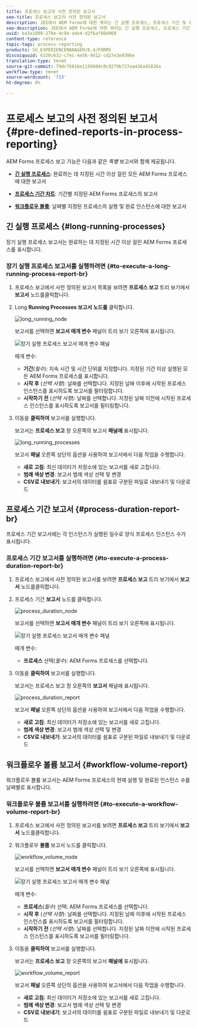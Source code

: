 ```yaml
---
title: 프로세스 보고의 사전 정의된 보고서
seo-title: 프로세스 보고의 사전 정의된 보고서
description: JEE에서 AEM Forms에 대한 쿼리는 긴 실행 프로세스, 프로세스 기간 및 워크플로우 볼륨에 대한 보고서를 만들기 위해 데이터를 처리합니다.
seo-description: JEE에서 AEM Forms에 대한 쿼리는 긴 실행 프로세스, 프로세스 기간 및 워크플로우 볼륨에 대한 보고서를 만들기 위해 데이터를 처리합니다.
uuid: ba3a1809-270e-4c94-ade4-d2f6af86d860
content-type: reference
topic-tags: process-reporting
products: SG_EXPERIENCEMANAGER/6.4/FORMS
discoiquuid: 6320c632-c7ec-4e56-9d12-cd27e3e9306e
translation-type: tm+mt
source-git-commit: 79dcf6816e1156604c0c9279b727ea436ad1826a
workflow-type: tm+mt
source-wordcount: '723'
ht-degree: 0%

---
```



# 프로세스 보고의 사전 정의된 보고서 {#pre-defined-reports-in-process-reporting}

AEM Forms 프로세스 보고 기능은 다음과 같은 *특별* 보고서와 함께 제공됩니다.

* **[긴 실행 프로세스](/help/forms/using/process-reporting/pre-defined-reports-in-process-reporting.md#p-long-running-processes-p)**: 완료하는 데 지정된 시간 이상 걸린 모든 AEM Forms 프로세스에 대한 보고서

* **[프로세스 기간 차트](/help/forms/using/process-reporting/pre-defined-reports-in-process-reporting.md#p-process-duration-report-br-p)**: 기간별 지정된 AEM Forms 프로세스의 보고서

* **[워크플로우 볼륨](/help/forms/using/process-reporting/pre-defined-reports-in-process-reporting.md#p-workflow-volume-report-p)**: 날짜별 지정된 프로세스의 실행 및 완료 인스턴스에 대한 보고서

## 긴 실행 프로세스 {#long-running-processes}

장기 실행 프로세스 보고서는 완료하는 데 지정된 시간 이상 걸린 AEM Forms 프로세스를 표시합니다.

### 장기 실행 프로세스 보고서를 실행하려면 {#to-execute-a-long-running-process-report-br}

1. 프로세스 보고에서 사전 정의된 보고서 목록을 보려면 **프로세스 보고** 트리 보기에서 **보고서** 노드를클릭합니다.
1. Long **Running Processes 보고서 노드를** 클릭합니다.

   ![long_running_node](assets/long_running_node.png)

   보고서를 선택하면 **보고서 매개 변수** 패널이 트리 보기 오른쪽에 표시됩니다.

   ![장기 실행 프로세스 보고서 매개 변수 패널](assets/report_parameters_panel.png)

   매개 변수:

   * **기간**(*필수*): 지속 시간 및 시간 단위를 지정합니다. 지정된 기간 이상 실행된 모든 AEM Forms 프로세스를 표시합니다.
   * **시작 후** (*선택 사항*): 날짜를 선택합니다. 지정된 날짜 이후에 시작된 프로세스 인스턴스를 표시하도록 보고서를 필터링합니다.
   * **시작하기 전** (*선택 사항*): 날짜를 선택합니다. 지정된 날짜 이전에 시작된 프로세스 인스턴스를 표시하도록 보고서를 필터링합니다.

1. 이동을 **클릭하여** 보고서를 실행합니다.

   보고서는 **프로세스 보고** 창 오른쪽의 보고서 **패널에** 표시됩니다.

   ![long_running_processes](assets/long_running_processes.png)

   보고서 **패널** 오른쪽 상단의 옵션을 사용하여 보고서에서 다음 작업을 수행합니다.

   * **새로 고침**: 최신 데이터가 저장소에 있는 보고서를 새로 고칩니다.
   * **범례 색상 변경**: 보고서 범례 색상 선택 및 변경
   * **CSV로 내보내기**: 보고서의 데이터를 쉼표로 구분된 파일로 내보내기 및 다운로드

## 프로세스 기간 보고서 {#process-duration-report-br}

프로세스 기간 보고서에는 각 인스턴스가 실행된 일수로 양식 프로세스 인스턴스 수가 표시됩니다.

### 프로세스 기간 보고서를 실행하려면 {#to-execute-a-process-duration-report-br}

1. 프로세스 보고에서 사전 정의된 보고서를 보려면 **프로세스 보고** 트리 보기에서 **보고서** 노드를클릭합니다.
1. 프로세스 기간 **보고서** 노드를 클릭합니다.

   ![process_duration_node](assets/process_duration_node.png)

   보고서를 선택하면 **보고서 매개 변수** 패널이 트리 보기 오른쪽에 표시됩니다.

   ![장기 실행 프로세스 보고서 매개 변수 패널](assets/process_duration_params.png)

   매개 변수:

   * **프로세스** 선택(*필수*): AEM Forms 프로세스를 선택합니다.

1. 이동을 **클릭하여** 보고서를 실행합니다.

   보고서는 프로세스 보고 창 오른쪽의 **보고서** 패널에 표시됩니다.

   ![process_duration_report](assets/process_duration_report.png)

   보고서 **패널** 오른쪽 상단의 옵션을 사용하여 보고서에서 다음 작업을 수행합니다.

   * **새로 고침**: 최신 데이터가 저장소에 있는 보고서를 새로 고칩니다.
   * **범례 색상 변경**: 보고서 범례 색상 선택 및 변경
   * **CSV로 내보내기**: 보고서의 데이터를 쉼표로 구분된 파일로 내보내기 및 다운로드

## 워크플로우 볼륨 보고서 {#workflow-volume-report}

워크플로우 볼륨 보고서는 AEM Forms 프로세스의 현재 실행 및 완료된 인스턴스 수를 날짜별로 표시합니다.

### 워크플로우 볼륨 보고서를 실행하려면 {#to-execute-a-workflow-volume-report-br}

1. 프로세스 보고에서 사전 정의된 보고서를 보려면 **프로세스 보고** 트리 보기에서 **보고서** 노드를클릭합니다.
1. 워크플로우 **볼륨** 보고서 노드를 클릭합니다.

   ![workflow_volume_node](assets/workflow_volume_node.png)

   보고서를 선택하면 **보고서 매개 변수** 패널이 트리 보기 오른쪽에 표시됩니다.

   ![장기 실행 프로세스 보고서 매개 변수 패널](assets/workflow_volume_params.png)

   매개 변수:

   * **프로세스**(*필수*) 선택: AEM Forms 프로세스를 선택합니다.
   * **시작 후** (*선택 사항*): 날짜를 선택합니다. 지정된 날짜 이후에 시작된 프로세스 인스턴스를 표시하도록 보고서를 필터링합니다.
   * **시작하기 전** (*선택 사항*): 날짜를 선택합니다. 지정된 날짜 이전에 시작된 프로세스 인스턴스를 표시하도록 보고서를 필터링합니다.

1. 이동을 **클릭하여** 보고서를 실행합니다.

   보고서는 **프로세스 보고** 창 오른쪽의 보고서 **패널에** 표시됩니다.

   ![workflow_volume_report](assets/workflow_volume_report.png)

   보고서 **패널** 오른쪽 상단의 옵션을 사용하여 보고서에서 다음 작업을 수행합니다.

   * **새로 고침**: 최신 데이터가 저장소에 있는 보고서를 새로 고칩니다.
   * **범례 색상 변경**: 보고서 범례 색상 선택 및 변경
   * **CSV로 내보내기**: 보고서의 데이터를 쉼표로 구분된 파일로 내보내기 및 다운로드

